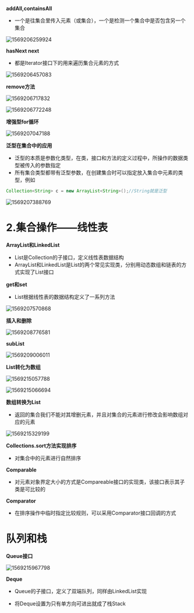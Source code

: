 **addAll,containsAll**

* 一个是往集合里传入元素（或集合），一个是检测一个集合中是否包含另一个集合

![1569206259924](C:\Users\cxt66\AppData\Roaming\Typora\typora-user-images\1569206259924.png)

**hasNext next**

* 都是Iterator接口下的用来遍历集合元素的方式

![1569206457083](C:\Users\cxt66\AppData\Roaming\Typora\typora-user-images\1569206457083.png)

**remove方法**

![1569206717832](C:\Users\cxt66\AppData\Roaming\Typora\typora-user-images\1569206717832.png)

![1569206772248](C:\Users\cxt66\AppData\Roaming\Typora\typora-user-images\1569206772248.png)

**增强型for循环**

![1569207047188](C:\Users\cxt66\AppData\Roaming\Typora\typora-user-images\1569207047188.png)

**泛型在集合中的应用**

* 泛型的本质是参数化类型，在类，接口和方法的定义过程中，所操作的数据类型被传入的参数指定
* 所有集合类型都带有泛型参数，在创建集合时可以指定放入集合中元素的类型，例如

```java
Collection<String> c = new ArrayList<String>();//String就是泛型
```

![1569207388769](C:\Users\cxt66\AppData\Roaming\Typora\typora-user-images\1569207388769.png)

# 2.集合操作——线性表

**ArrayList和LinkedList**

* List是Collection的子接口，定义线性表数据结构
* ArrayList和LinkedList是List的两个常见实现类，分别用动态数组和链表的方式实现了List接口

**get和set**

* List根据线性表的数据结构定义了一系列方法

![1569207570868](C:\Users\cxt66\AppData\Roaming\Typora\typora-user-images\1569207570868.png)

**插入和删除**

![1569208776581](C:\Users\cxt66\AppData\Roaming\Typora\typora-user-images\1569208776581.png)

**subList**

![1569209006011](C:\Users\cxt66\AppData\Roaming\Typora\typora-user-images\1569209006011.png)

**List转化为数组**

![1569215057788](C:\Users\cxt66\AppData\Roaming\Typora\typora-user-images\1569215057788.png)

![1569215066694](C:\Users\cxt66\AppData\Roaming\Typora\typora-user-images\1569215066694.png)

**数组转换为List**

* 返回的集合我们不能对其增删元素，并且对集合的元素进行修改会影响数组对应的元素

![1569215329199](C:\Users\cxt66\AppData\Roaming\Typora\typora-user-images\1569215329199.png)

**Collections.sort方法实现排序**

* 对集合中的元素进行自然排序

**Comparable**

* 对元素对象界定大小的方式是Compareable接口的实现类，该接口表示其子类是可比较的

**Comparator**

* 在排序操作中临时指定比较规则，可以采用Comparator接口回调的方式

# 队列和栈

**Queue接口**

![1569215967798](C:\Users\cxt66\AppData\Roaming\Typora\typora-user-images\1569215967798.png)

**Deque**

* Queue的子接口，定义了双端队列，同样由LinkedList实现

* 将Deque设置为只有单方向可进出就成了栈Stack

